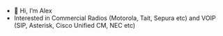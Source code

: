 - 👋 Hi, I’m Alex
- Interested in Commercial Radios (Motorola, Tait, Sepura etc) and VOIP (SIP, Asterisk, Cisco Unified CM, NEC etc)

<!---
alexs1901/alexs1901 is a ✨ special ✨ repository because its `README.md` (this file) appears on your GitHub profile.
You can click the Preview link to take a look at your changes.
--->
